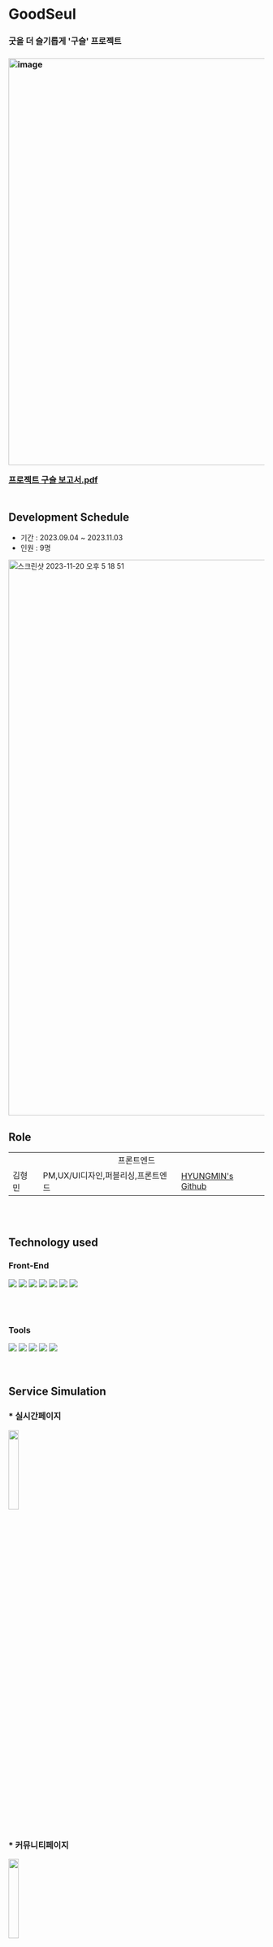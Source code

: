 
# GoodSeul
<h3>굿을 더 슬기롭게 '구슬' 프로젝트<h3/>
<img width="800" alt="image" src="https://github.com/Electronic-Gangster/goodseul/assets/124333495/98c80a7e-4112-45ef-9e88-65350067a988">
<br/>
  
<a href="https://drive.google.com/file/d/1iPE3jcXgFMvCAwo8XpUwSkdjUR0OT6Mc/view?usp=sharing">프로젝트 구슬 보고서.pdf</a>
<br/>
<br/>

## Development Schedule
* 기간 : 2023.09.04 ~ 2023.11.03
* 인원 : 9명

<img width="1093" alt="스크린샷 2023-11-20 오후 5 18 51" src="https://github.com/Electronic-Gangster/goodseul/assets/124333495/b9de54cf-1daf-4257-857f-2c573734cd6d">


## Role

<table width="800">
    <tr>
    <td colspan="3" style="text-align: center;">프론트엔드</td>
  </tr>
  <tr>
    <td>김형민</td>
    <td>PM,UX/UI디자인,퍼블리싱,프론트엔드</td>
    <td><a href="https://github.com/Electronic-Gangster">HYUNGMIN's Github</td>
  </tr>
</table>
<br/><br/>


## Technology used
### Front-End
<div>
  <img src="https://img.shields.io/badge/css-1572B6?style=for-the-badge&logo=css3&logoColor=white"> 
  <img src="https://img.shields.io/badge/javascript-F7DF1E?style=for-the-badge&logo=javascript&logoColor=black"> 
  <img src="https://img.shields.io/badge/react-61DAFB?style=for-the-badge&logo=react&logoColor=white">
  <img src="https://img.shields.io/badge/Axios-5A29E4?style=for-the-badge&logo=Axios&logoColor=white">
  <img src="https://img.shields.io/badge/reactrouter-CA4245?style=for-the-badge&logo=reactrouter&logoColor=white">
  <img src="https://img.shields.io/badge/recoil-5A29E4?style=for-the-badge&logo=recoil&logoColor=white">
  <img src="https://img.shields.io/badge/typescript-61DAFB?style=for-the-badge&logo=typescript&logoColor=white">
</div>

<br/><br/>

### Tools
<div> 
  <img src="https://img.shields.io/badge/github-181717?style=for-the-badge&logo=github&logoColor=white">
  <img src="https://img.shields.io/badge/git-F05032?style=for-the-badge&logo=git&logoColor=white">
  <img src="https://img.shields.io/badge/Discord-5865F2?style=for-the-badge&logo=Discord&logoColor=white">
  <img src="https://img.shields.io/badge/figma-F24E1E?style=for-the-badge&logo=figma&c%2B%2B&logoColor=white">
  <img src="https://img.shields.io/badge/npm-F24E1E?style=for-the-badge&logo=npm&c%2B%2B&logoColor=white">
</div>

<br/>
<br/>

## Service Simulation
### * 실시간페이지
<img src="https://github.com/Electronic-Gangster/goodseul/assets/124333495/34857204-8d93-4813-97e9-e5ccea89bdb4?raw=true" width=20%>

### * 커뮤니티페이지
<img src="https://github.com/Electronic-Gangster/goodseul/assets/124333495/774cb9c3-66aa-4856-9cb2-3a04670f57a8?raw=true" width=20%>

